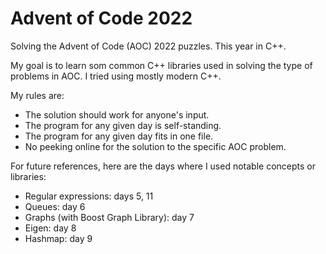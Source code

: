 # Advent of Code 2022
Solving the Advent of Code (AOC) 2022 puzzles. This year in C++.

My goal is to learn som common C++ libraries used in solving
the type of problems in AOC. I tried using mostly modern C++.

My rules are:
* The solution should work for anyone's input.
* The program for any given day is self-standing.
* The program for any given day fits in one file.
* No peeking online for the solution to the specific AOC problem.

For future references, here are the days where I used notable concepts
or libraries:
* Regular expressions: days 5, 11
* Queues: day 6
* Graphs (with Boost Graph Library): day 7
* Eigen: day 8
* Hashmap: day 9
